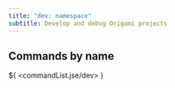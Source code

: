 ```yaml
---
title: "dev: namespace"
subtitle: Develop and debug Origami projects
---
```


## Commands by name

${ <commandList.jse/dev> }
